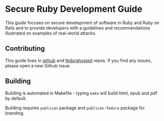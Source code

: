 # Secure Ruby Development Guide

This guide focuses on secure development of software in Ruby and Ruby on Rails
and to provide developers with a guidelines and recommendations illustrated on
examples of real-world attacks.

## Contributing

This guide lives in [github] and [fedorahosted] repos. If you find any issues,
please open a new Github issue.

## Building

Building is automated in Makefile - typing `make` will build html, epub and pdf
by default.

Building requires `publican` package and `publican-fedora` package for 
branding.

[github]: https://github.com/jrusnack/secure-ruby-development-guide
[fedorahosted]: https://git.fedorahosted.org/cgit/docs/secure-ruby-development-guide.git